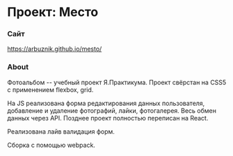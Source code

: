 # Проект: Место

### Сайт

https://arbuznik.github.io/mesto/

### About

Фотоальбом -- учебный проект Я.Практикума. Проект свёрстан на CSS5 с применением flexbox, grid. 

На JS реализована форма редактирования данных пользователя, добавление и удаление фотографий, лайки, фотогалерея. Весь обмен данных через API. Позднее проект полностью переписан на React.

Реализована лайв валидация форм.

Сборка с помощью webpack.